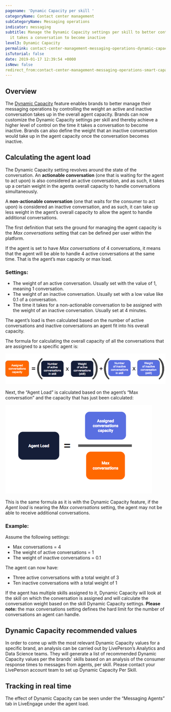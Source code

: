 ```yaml
---
pagename: 'Dynamic Capacity per skill '
categoryName: Contact center management
subCategoryName: Messaging operations
indicator: messaging
subtitle: Manage the Dynamic Capacity settings per skill to better control the time
  it takes a conversation to become inactive
level3: Dynamic Capacity
permalink: contact-center-management-messaging-operations-dynamic-capacity-dynamic-capacity-per-skill.html
isTutorial: false
date: 2019-01-17 12:39:54 +0000
isNew: false
redirect_from:contact-center-management-messaging-operations-smart-capacity-smart-capacity-per-skill.html
---
```

## Overview

The [Dynamic Capacity](contact-center-management-messaging-operations-smart-capacity-smart-capacity-overview.html) feature enables brands to better manage their messaging operations by controlling the weight an active and inactive conversation takes up in the overall agent capacity. Brands can now customize the Dynamic Capacity settings per skill and thereby achieve a higher level of control on the time it takes a conversation to become inactive. Brands can also define the weight that an inactive conversation would take up in the agent capacity once the conversation becomes inactive.

## Calculating the agent load

The Dynamic Capacity setting revolves around the state of the conversation. An **actionable conversation** (one that is waiting for the agent to act upon) is also considered an active conversation, and as such, it takes up a certain weight in the agents overall capacity to handle conversations simultaneously.

A **non-actionable conversation** (one that waits for the consumer to act upon) is considered an inactive conversation, and as such, it can take up less weight in the agent’s overall capacity to allow the agent to handle additional conversations.

The first definition that sets the ground for managing the agent capacity is the _Max conversations_ setting that can be defined per user within the platform.

If the agent is set to have _Max conversations_ of 4 conversations, it means that the agent will be able to handle 4 active conversations at the same time. That is the agent’s max capacity or max load.

### Settings:

* The weight of an active conversation. Usually set with the value of 1, meaning 1 conversation.
* The weight of an inactive conversation. Usually set with a low value like 0.1 of a conversation.
* The time it takes for a non-actionable conversation to be assigned with the weight of an inactive conversation. Usually set at 4 minutes.

The agent’s load is then calculated based on the number of active conversations and inactive conversations an agent fit into his overall capacity.

The formula for calculating the overall capacity of all the conversations that are assigned to a specific agent is:

![](/img/SC-per-skill-1.png)

Next, the “Agent Load” is calculated based on the agent’s “Max conversation” and the capacity that has just been calculated:

![](/img/SC-per-skill-2.png)

This is the same formula as it is with the Dynamic Capacity feature, if the _Agent load_ is nearing the _Max conversations_ setting, the agent may not be able to receive additional conversations.

### Example:

Assume the following settings:

* Max conversations = 4
* The weight of active conversations = 1
* The weight of inactive conversations = 0.1

The agent can now have:

* Three active conversations with a total weight of 3
* Ten inactive conversations with a total weight of 1

If the agent has multiple skills assigned to it, Dynamic Capacity will look at the skill on which the conversation is assigned and will calculate the conversation weight based on the skill Dynamic Capacity settings. **Please note:** the max conversations setting defines the hard limit for the number of conversations an agent can handle.

## Dynamic Capacity recommended values

In order to come up with the most relevant Dynamic Capacity values for a specific brand, an analysis can be carried out by LivePerson’s Analytics and Data Science teams. They will generate a list of recommended Dynamic Capacity values per the brands' skills based on an analysis of the consumer response times to messages from agents, per skill. Please contact your LivePerson account team to set up Dynamic Capacity Per Skill.

## Tracking in real time

The effect of Dynamic Capacity can be seen under the “Messaging Agents” tab in LiveEngage under the agent load.
